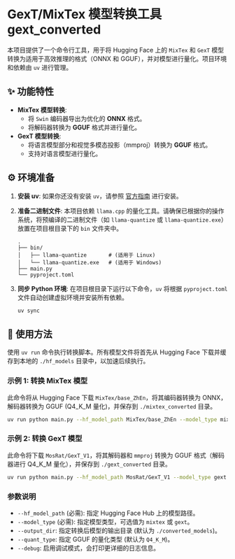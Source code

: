 
# GexT/MixTex 模型转换工具 gext_converted

本项目提供了一个命令行工具，用于将 Hugging Face 上的 `MixTex` 和 `GexT` 模型转换为适用于高效推理的格式（ONNX 和 GGUF），并对模型进行量化。项目环境和依赖由 `uv` 进行管理。

## ✨ 功能特性

-   **MixTex 模型转换**:
    -   将 `Swin` 编码器导出为优化的 **ONNX** 格式。
    -   将解码器转换为 **GGUF** 格式并进行量化。
-   **GexT 模型转换**:
    -   将语言模型部分和视觉多模态投影（mmproj）转换为 **GGUF** 格式。
    -   支持对语言模型进行量化。


## ⚙️ 环境准备

1.  **安装 uv**:
    如果你还没有安装 `uv`，请参照 [官方指南](https://github.com/astral-sh/uv) 进行安装。

2.  **准备二进制文件**:
    本项目依赖 `llama.cpp` 的量化工具。请确保已根据你的操作系统，将预编译的二进制文件（如 `llama-quantize` 或 `llama-quantize.exe`）放置在项目根目录下的 `bin` 文件夹中。

    ```
    .
    ├── bin/
    │   ├── llama-quantize       # (适用于 Linux)
    │   └── llama-quantize.exe   # (适用于 Windows)
    ├── main.py
    └── pyproject.toml
    ```

3.  **同步 Python 环境**:
    在项目根目录下运行以下命令，`uv` 将根据 `pyproject.toml` 文件自动创建虚拟环境并安装所有依赖。

    ```bash
    uv sync
    ```

## 🚀 使用方法

使用 `uv run` 命令执行转换脚本。所有模型文件将首先从 Hugging Face 下载并缓存到本地的 `./hf_models` 目录中，以加速后续执行。

### 示例 1: 转换 MixTex 模型

此命令将从 Hugging Face 下载 `MixTex/base_ZhEn`，将其编码器转换为 ONNX，解码器转换为 GGUF (Q4_K_M 量化)，并保存到 `./mixtex_converted` 目录。

```bash
uv run python main.py --hf_model_path MixTex/base_ZhEn --model_type mixtex --output_dir ./mixtex_converted
```

### 示例 2: 转换 GexT 模型

此命令将下载 `MosRat/GexT_V1`，将其解码器和 `mmproj` 转换为 GGUF 格式（解码器进行 Q4_K_M 量化），并保存到 `./gext_converted` 目录。

```bash
uv run python main.py --hf_model_path MosRat/GexT_V1 --model_type gext --output_dir ./gext_converted
```

### 参数说明

-   `--hf_model_path` (必需): 指定 Hugging Face Hub 上的模型路径。
-   `--model_type` (必需): 指定模型类型，可选值为 `mixtex` 或 `gext`。
-   `--output_dir`: 指定转换后模型的输出目录 (默认为 `./converted_models`)。
-   `--quant_type`: 指定 GGUF 的量化类型 (默认为 `Q4_K_M`)。
-   `--debug`: 启用调试模式，会打印更详细的日志信息。